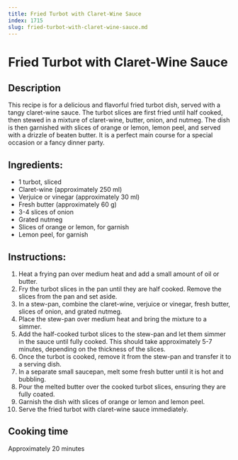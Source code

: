 ```yaml
---
title: Fried Turbot with Claret-Wine Sauce
index: 1715
slug: fried-turbot-with-claret-wine-sauce.md
---
```


# Fried Turbot with Claret-Wine Sauce

## Description
This recipe is for a delicious and flavorful fried turbot dish, served with a tangy claret-wine sauce. The turbot slices are first fried until half cooked, then stewed in a mixture of claret-wine, butter, onion, and nutmeg. The dish is then garnished with slices of orange or lemon, lemon peel, and served with a drizzle of beaten butter. It is a perfect main course for a special occasion or a fancy dinner party.

## Ingredients:
- 1 turbot, sliced
- Claret-wine (approximately 250 ml)
- Verjuice or vinegar (approximately 30 ml)
- Fresh butter (approximately 60 g)
- 3-4 slices of onion
- Grated nutmeg
- Slices of orange or lemon, for garnish
- Lemon peel, for garnish

## Instructions:
1. Heat a frying pan over medium heat and add a small amount of oil or butter.
2. Fry the turbot slices in the pan until they are half cooked. Remove the slices from the pan and set aside.
3. In a stew-pan, combine the claret-wine, verjuice or vinegar, fresh butter, slices of onion, and grated nutmeg.
4. Place the stew-pan over medium heat and bring the mixture to a simmer.
5. Add the half-cooked turbot slices to the stew-pan and let them simmer in the sauce until fully cooked. This should take approximately 5-7 minutes, depending on the thickness of the slices.
6. Once the turbot is cooked, remove it from the stew-pan and transfer it to a serving dish.
7. In a separate small saucepan, melt some fresh butter until it is hot and bubbling.
8. Pour the melted butter over the cooked turbot slices, ensuring they are fully coated.
9. Garnish the dish with slices of orange or lemon and lemon peel.
10. Serve the fried turbot with claret-wine sauce immediately.

## Cooking time
Approximately 20 minutes